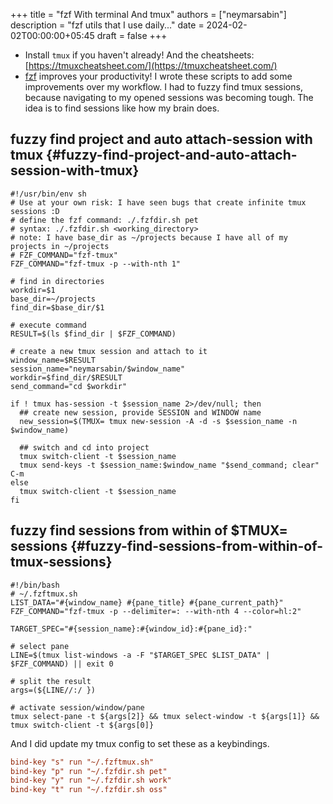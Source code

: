 +++
title = "fzf With terminal And tmux"
authors = ["neymarsabin"]
description = "fzf utils that I use daily..."
date = 2024-02-02T00:00:00+05:45
draft = false
+++

-   Install `tmux` if you haven't already! And the cheatsheets: [https://tmuxcheatsheet.com/](https://tmuxcheatsheet.com/)
-   [fzf](https://github.com/junegunn/fzf) improves your productivity! I wrote these scripts to add some improvements over my workflow. I had to fuzzy find tmux sessions, because navigating to my opened sessions was becoming tough. The idea is to find sessions like how my brain does.


## fuzzy find project and auto attach-session with tmux {#fuzzy-find-project-and-auto-attach-session-with-tmux}

```shell
#!/usr/bin/env sh
# Use at your own risk: I have seen bugs that create infinite tmux sessions :D
# define the fzf command: ./.fzfdir.sh pet
# syntax: ./.fzfdir.sh <working_directory>
# note: I have base_dir as ~/projects because I have all of my projects in ~/projects
# FZF_COMMAND="fzf-tmux"
FZF_COMMAND="fzf-tmux -p --with-nth 1"

# find in directories
workdir=$1
base_dir=~/projects
find_dir=$base_dir/$1

# execute command
RESULT=$(ls $find_dir | $FZF_COMMAND)

# create a new tmux session and attach to it
window_name=$RESULT
session_name="neymarsabin/$window_name"
workdir=$find_dir/$RESULT
send_command="cd $workdir"

if ! tmux has-session -t $session_name 2>/dev/null; then
  ## create new session, provide SESSION and WINDOW name
  new_session=$(TMUX= tmux new-session -A -d -s $session_name -n $window_name)

  ## switch and cd into project
  tmux switch-client -t $session_name
  tmux send-keys -t $session_name:$window_name "$send_command; clear" C-m
else
  tmux switch-client -t $session_name
fi
```


## fuzzy find sessions from within of $TMUX= sessions {#fuzzy-find-sessions-from-within-of-tmux-sessions}

```shell
#!/bin/bash
# ~/.fzftmux.sh
LIST_DATA="#{window_name} #{pane_title} #{pane_current_path}"
FZF_COMMAND="fzf-tmux -p --delimiter=: --with-nth 4 --color=hl:2"

TARGET_SPEC="#{session_name}:#{window_id}:#{pane_id}:"

# select pane
LINE=$(tmux list-windows -a -F "$TARGET_SPEC $LIST_DATA" | $FZF_COMMAND) || exit 0

# split the result
args=(${LINE//:/ })

# activate session/window/pane
tmux select-pane -t ${args[2]} && tmux select-window -t ${args[1]} && tmux switch-client -t ${args[0]}
```

And I did update my tmux config to set these as a keybindings.

```cfg
bind-key "s" run "~/.fzftmux.sh"
bind-key "p" run "~/.fzfdir.sh pet"
bind-key "y" run "~/.fzfdir.sh work"
bind-key "t" run "~/.fzfdir.sh oss"
```
